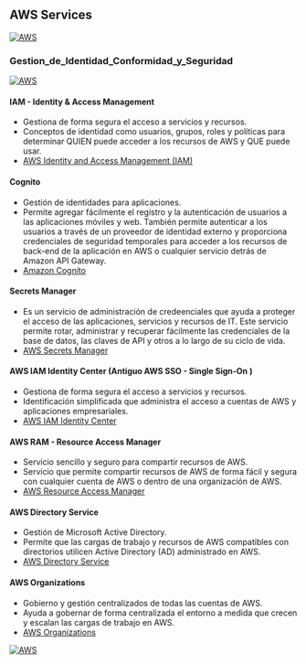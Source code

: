 ## AWS Services
[![AWS](https://img.shields.io/badge/AWS_Services-ff9900?style=for-the-badge&logo=amazon&logoColor=white&labelColor=101010)](https://github.com/Alberto-mt/AWS/blob/main/Resumen_Dev_DevOps/index.md)

### Gestion_de_Identidad_Conformidad_y_Seguridad
[![AWS](https://img.shields.io/badge/Gestion_de_Identidad_Conformidad_y_Seguridad-447ac0?style=for-the-badge&logo=amazon&logoColor=white&labelColor=101010)](https://github.com/Alberto-mt/AWS/blob/main/Resumen_Dev_DevOps/categories/Gestion_de_Identidad-Conformidad-Seguridad.md)

#### IAM - Identity & Access Management
- Gestiona de forma segura el acceso a servicios y recursos.
- Conceptos de identidad como usuarios, grupos, roles y políticas para determinar QUIEN puede acceder a los recursos de AWS y QUE puede usar.
- [AWS Identity and Access Management (IAM)](https://aws.amazon.com/es/iam/)

#### Cognito
- Gestión de identidades para aplicaciones.
- Permite agregar fácilmente el registro y la autenticación de usuarios a las aplicaciones móviles y web. También permite autenticar a los 
usuarios a través de un proveedor de identidad externo y proporciona credenciales de seguridad temporales para acceder a los recursos de 
back-end de la aplicación en AWS o cualquier servicio detrás de Amazon API Gateway.
- [Amazon Cognito](https://aws.amazon.com/es/cognito/)

#### Secrets Manager
- Es un servicio de administración de credeenciales que ayuda a proteger el acceso de las aplicaciones, servicios y recursos de IT. 
Este servicio permite rotar, administrar y recuperar fácilmente las credenciales de la base de datos, las claves de API y otros a lo
largo de su ciclo de vida.
- [AWS Secrets Manager](https://aws.amazon.com/es/secrets-manager/)

#### AWS IAM Identity Center (Antiguo AWS SSO - Single Sign-On  )
- Gestiona de forma segura el acceso a servicios y recursos.
- Identificación simplificada que administra el acceso a cuentas de AWS y aplicaciones empresariales.
- [AWS IAM Identity Center](https://aws.amazon.com/es/iam/identity-center/)

#### AWS RAM - Resource Access Manager
- Servicio sencillo y seguro para compartir recursos de AWS.
- Servicio que permite compartir recursos de AWS de forma fácil y segura con cualquier cuenta de AWS o dentro de una organización de AWS.
- [AWS Resource Access Manager](https://aws.amazon.com/es/ram/)

#### AWS Directory Service
- Gestión de Microsoft Active Directory.
- Permite que las cargas de trabajo y recursos de AWS compatibles con directorios utilicen Active Directory (AD) administrado en AWS.
- [AWS Directory Service](https://aws.amazon.com/es/directoryservice/)

#### AWS Organizations
- Gobierno y gestión centralizados de todas las cuentas de AWS.
- Ayuda a gobernar de forma centralizada el entorno a medida que crecen y escalan las cargas de trabajo en AWS.
- [AWS Organizations](https://aws.amazon.com/es/organizations/)

[![AWS](https://img.shields.io/badge/Inicio-447ac0?style=for-the-badge&label=&#9650;&logoColor=white&labelColor=101010)](https://github.com/Alberto-mt/AWS/blob/main/Resumen_Dev_DevOps/categories/Gestion_de_Identidad-Conformidad-Seguridad.md)
